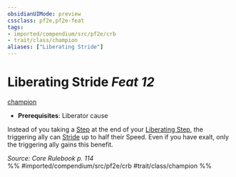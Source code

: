 ```yaml
---
obsidianUIMode: preview
cssclass: pf2e,pf2e-feat
tags:
- imported/compendium/src/pf2e/crb
- trait/class/champion
aliases: ["Liberating Stride"]
---
```

# Liberating Stride  *Feat 12*  
[champion](rules/traits/champion.md)  

- **Prerequisites**: Liberator cause

Instead of you taking a [Step](step.md) at the end of your [Liberating Step](liberating-step.md), the triggering ally can [Stride](stride.md) up to half their Speed. Even if you have exalt, only the triggering ally gains this benefit.

*Source: Core Rulebook p. 114*  
%% #imported/compendium/src/pf2e/crb #trait/class/champion %%